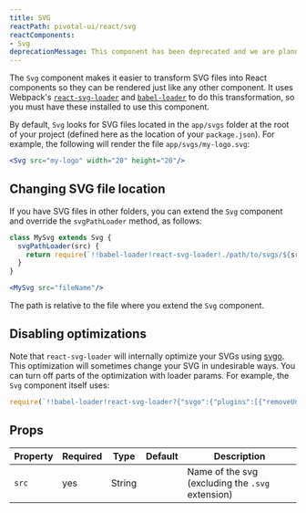 ```yaml
---
title: SVG
reactPath: pivotal-ui/react/svg
reactComponents:
- Svg
deprecationMessage: This component has been deprecated and we are planning to remove it in the next major version of Pivotal UI. Please reach out to the Pivotal UI team if this will cause problems for your team.
---
```


The `Svg` component makes it easier to transform SVG files into React components so they can be rendered just like any other component. It uses Webpack's [`react-svg-loader`](https://www.npmjs.com/package/react-svg-loader) and [`babel-loader`](https://www.npmjs.com/package/babel-loader) to do this transformation, so you must have these installed to use this component.

By default, `Svg` looks for SVG files located in the `app/svgs` folder at the root of your project
(defined here as the location of your `package.json`). For example, the following will render the file `app/svgs/my-logo.svg`:

```jsx
<Svg src="my-logo" width="20" height="20"/>
```

## Changing SVG file location

If you have SVG files in other folders, you can extend the `Svg` component and override the `svgPathLoader` method, as follows:

```jsx
class MySvg extends Svg {
  svgPathLoader(src) {
    return require(`!!babel-loader!react-svg-loader!./path/to/svgs/${src}.svg`);
  }
}

<MySvg src="fileName"/>
```

The path is relative to the file where you extend the `Svg` component.

## Disabling optimizations

Note that `react-svg-loader` will internally optimize your SVGs using [svgo](https://github.com/svg/svgo).
This optimization will sometimes change your SVG in undesirable ways. You can turn off parts of the optimization with loader params. For example, the `Svg` component itself uses:

```jsx
require(`!!babel-loader!react-svg-loader?{"svgo":{"plugins":[{"removeUnknownsAndDefaults":false},{"cleanupNumericValues":false},{"removeUselessStrokeAndFill":false}]}}!../../../../app/svgs/${src}.svg`);
```

## Props

Property | Required | Type | Default | Description
---------|----------|------|---------|------------
`src`    | yes | String | | Name of the svg (excluding the `.svg` extension)